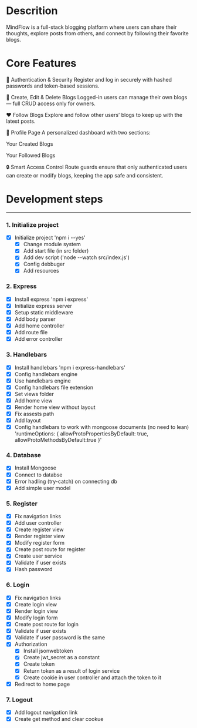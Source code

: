 # Descrition

MindFlow is a full-stack blogging platform where users can share their thoughts, explore posts from others, and connect by following their favorite blogs.

# Core Features

👤 Authentication & Security
Register and log in securely with hashed passwords and token-based sessions.

📝 Create, Edit & Delete Blogs
Logged-in users can manage their own blogs — full CRUD access only for owners.

❤️ Follow Blogs
Explore and follow other users’ blogs to keep up with the latest posts.

📄 Profile Page
A personalized dashboard with two sections:

Your Created Blogs

Your Followed Blogs

🔒 Smart Access Control
Route guards ensure that only authenticated users can create or modify blogs, keeping the app safe and consistent.

# Development steps

---

### 1. Initialize project

- [x] Initialize project 'npm i --yes'
  - [x] Change module system
  - [x] Add start file (in src folder)
  - [x] Add dev script ('node --watch src/index.js')
  - [x] Config debbuger
  - [x] Add resources

### 2. Express

- [x] Install express 'npm i express'
- [x] Initialize express server
- [x] Setup static middleware
- [x] Add body parser
- [x] Add home controller
- [x] Add route file
- [x] Add error controller
### 3. Handlebars

- [x] Install handlebars 'npm i express-handlebars'
- [x] Config handlebars engine
- [x] Use handlebars engine
- [x] Config handlebars file extension
- [x] Set views folder
- [x] Add home view
- [x] Render home view without layout
- [x] Fix assests path
- [x] Add layout
- [x] Config handlebars to work with mongoose documents (no need to lean) 'runtimeOptions: { allowProtoPropertiesByDefault: true, allowProtoMethodsByDefault:true }'

### 4. Database

- [x] Install Mongoose
- [x] Connect to databse
- [x] Error hadling (try-catch) on connecting db
- [x] Add simple user model
### 5. Register

- [x] Fix navigation links
- [x] Add user controller
- [x] Create register view
- [x] Render register view
- [x] Modify register form
- [x] Create post route for register
- [x] Create user service
- [x] Validate if user exists
- [x] Hash password
### 6. Login

- [x] Fix navigation links
- [x] Create login view
- [x] Render login view
- [x] Modify login form
- [x] Create post route for login
- [x] Validate if user exists
- [x] Validate if user password is the same
- [x] Authorization
  - [x] Install jsonwebtoken
  - [x] Create jwt_secret as a constant
  - [x] Create token
  - [x] Return token as a result of login service
  - [x] Create cookie in user controller and attach the token to it
- [x] Redirect to home page
### 7. Logout

- [x] Add logout navigation link
- [x] Create get method and clear cookue

